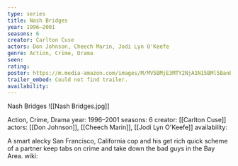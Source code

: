 ```yaml
---
type: series
title: Nash Bridges
year: 1996–2001
seasons: 6
creator: Carlton Cuse
actors: Don Johnson, Cheech Marin, Jodi Lyn O'Keefe
genre: Action, Crime, Drama
seen:
rating: 
poster: https://m.media-amazon.com/images/M/MV5BMjE3MTY2NjA1N15BMl5BanBnXkFtZTcwOTY4MjY5MQ@@._V1_SX300.jpg
trailer_embed: Could not find trailer.
availability:
---
```

Nash Bridges
![[Nash Bridges.jpg]]

Action, Crime, Drama
year: 1996–2001
seasons: 6
creator: [[Carlton Cuse]]
actors: [[Don Johnson]], [[Cheech Marin]], [[Jodi Lyn O'Keefe]]
availability:

A smart alecky San Francisco, California cop and his get rich quick scheme of a partner keep tabs on crime and take down the bad guys in the Bay Area.
wiki: 


